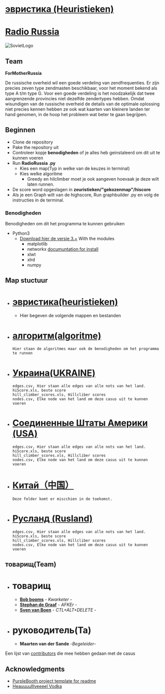 # [эвристика (Heuristieken)](http://heuristieken.nl/wiki/index.php?title=Radio_Russia)


# [Radio Russia](https://www.youtube.com/watch?v=U06jlgpMtQs)



![SovietLogo](http://www.cnclabs.com/redalert2/images/sovietlogo_small.jpg)
## **Team**
**ForMotherRussia**

De russische overheid wil een goede verdeling van zendfrequenties. 
Er zijn precies zeven type zendmasten beschikbaar, voor het moment bekend als type A t/m type G. 
Voor een goede verdeling is het noodzakelijk dat twee aangrenzende provincies niet dezelfde zendertypes hebben.
Omdat wisundigen van de russische overheid de details van de optimale oplossing niet precies kennen hebben ze ook wat kaarten van kleinere landen ter hand genomen, in de hoop het probleem wat beter te gaan begrijpen.

## Beginnen

+ Clone de repository
+ Pake the repository uit
+ Controleer kopje **benodigheden** of je alles heb geinstaleerd om dit uit te kunnen voeren
+ Run **RadioRussia .py**
  + Kies een map(Typ in welke van de keuzes in terminal)
  + Kies welke algoritme
    +  Greedy en hilclimber moet je ook aangeven hoevaak je deze wilt laten runnen.
 + De score word opgeslagen in **zeuristieken/"gekozenmap"/hiscore**
 + Als je een Graph wilt van de highscore, Run graphbuilder .py en volg de instructies in de terminal.


### Benodigheden

Benodigheden om dit het programma te kunnen gebruiken
+ Python3
  +   [Download hier de versie 3.+](https://www.python.org/downloads/windows)
    With the modules
       + matplotlib
       + networkx [documuntation for install](https://networkx.github.io/documentation/stable/install.html)
       + xlwt
       + xlrd
       + numpy 

## Map stuctuur  

- # [эвристика(heuristieken)](https://github.com/SvenvBoven/zeuristieken)
  - Hier begeven de volgende mappen en bestanden

- # [алгоритм(algoritme)](https://github.com/SvenvBoven/zeuristieken/tree/master/Algoritmes)
    ```
    Hier staan de algoritmes maar ook de benodigheden om het programma te runnen 
    ```
- # [Украина(UKRAINE)](https://github.com/SvenvBoven/zeuristieken/tree/master/UKRAINE)
    ```
   edges.csv, Hier staan alle edges van alle nots van het land.
   hiScore.xls, beste score
   hill_climber_scores.xls, Hillcliber scores
   nodes.csv, Elke node van het land om deze casus uit te kunnen voeren
   ```

- # [Соединенные Штаты Америки (USA)](https://github.com/SvenvBoven/zeuristieken/tree/master/USA)
    ```
   edges.csv, Hier staan alle edges van alle nots van het land.
   hiScore.xls, beste score
   hill_climber_scores.xls, Hillcliber scores
   nodes.csv, Elke node van het land om deze casus uit te kunnen voeren
    ```

- # [Китай（中国）]()
    ```
    Deze folder komt er miscchien in de toekomst.
    ```

- # [Русланд (Rusland)](https://github.com/SvenvBoven/zeuristieken/tree/master/Rusland)
    ```
   edges.csv, Hier staan alle edges van alle nots van het land.
   hiScore.xls, beste score
   hill_climber_scores.xls, Hillcliber scores
   nodes.csv, Elke node van het land om deze casus uit te kunnen voeren
    ```



## товарищ(Team)
+ # товарищ
  + [**Bob booms**](https://github.com/SvenvBoven) - *Kwarketer* -
  + [**Stephan de Graaf**](https://github.com/maaker48) - *AFKEr* -
  + [**Sven van Boen**](https://github.com/SvenvBoven) - *CTL+ALT+DELETE* -
+ # руководитель(Ta)
  + **Maarten van der Sande** -*Begeleider*-
 
Een lijst van  [contributors](https://github.com/SvenvBoven/zeuristieken/graphs/contributors) die mee hebben gedaan met de casus


## Acknowledgments


* [PurpleBooth project template for readme](https://gist.github.com/PurpleBooth/109311bb0361f32d87a2)
* [Heauuuulllveeeel Vodka](http://vodka-beluga.com/)
